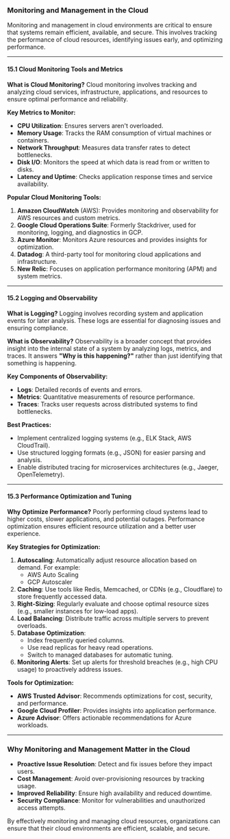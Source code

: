 ### **Monitoring and Management in the Cloud**

Monitoring and management in cloud environments are critical to ensure that systems remain efficient, available, and secure. This involves tracking the performance of cloud resources, identifying issues early, and optimizing performance.

---

#### **15.1 Cloud Monitoring Tools and Metrics**

**What is Cloud Monitoring?** Cloud monitoring involves tracking and analyzing cloud services, infrastructure, applications, and resources to ensure optimal performance and reliability.

**Key Metrics to Monitor:**

- **CPU Utilization**: Ensures servers aren't overloaded.
- **Memory Usage**: Tracks the RAM consumption of virtual machines or containers.
- **Network Throughput**: Measures data transfer rates to detect bottlenecks.
- **Disk I/O**: Monitors the speed at which data is read from or written to disks.
- **Latency and Uptime**: Checks application response times and service availability.

**Popular Cloud Monitoring Tools:**

1. **Amazon CloudWatch** (AWS): Provides monitoring and observability for AWS resources and custom metrics.
2. **Google Cloud Operations Suite**: Formerly Stackdriver, used for monitoring, logging, and diagnostics in GCP.
3. **Azure Monitor**: Monitors Azure resources and provides insights for optimization.
4. **Datadog**: A third-party tool for monitoring cloud applications and infrastructure.
5. **New Relic**: Focuses on application performance monitoring (APM) and system metrics.

---

#### **15.2 Logging and Observability**

**What is Logging?** Logging involves recording system and application events for later analysis. These logs are essential for diagnosing issues and ensuring compliance.

**What is Observability?** Observability is a broader concept that provides insight into the internal state of a system by analyzing logs, metrics, and traces. It answers **"Why is this happening?"** rather than just identifying that something is happening.

**Key Components of Observability:**

- **Logs**: Detailed records of events and errors.
- **Metrics**: Quantitative measurements of resource performance.
- **Traces**: Tracks user requests across distributed systems to find bottlenecks.

**Best Practices:**

- Implement centralized logging systems (e.g., ELK Stack, AWS CloudTrail).
- Use structured logging formats (e.g., JSON) for easier parsing and analysis.
- Enable distributed tracing for microservices architectures (e.g., Jaeger, OpenTelemetry).

---

#### **15.3 Performance Optimization and Tuning**

**Why Optimize Performance?** Poorly performing cloud systems lead to higher costs, slower applications, and potential outages. Performance optimization ensures efficient resource utilization and a better user experience.

**Key Strategies for Optimization:**

1. **Autoscaling**: Automatically adjust resource allocation based on demand. For example:
    - AWS Auto Scaling
    - GCP Autoscaler
2. **Caching**: Use tools like Redis, Memcached, or CDNs (e.g., Cloudflare) to store frequently accessed data.
3. **Right-Sizing**: Regularly evaluate and choose optimal resource sizes (e.g., smaller instances for low-load apps).
4. **Load Balancing**: Distribute traffic across multiple servers to prevent overloads.
5. **Database Optimization**:
    - Index frequently queried columns.
    - Use read replicas for heavy read operations.
    - Switch to managed databases for automatic tuning.
6. **Monitoring Alerts**: Set up alerts for threshold breaches (e.g., high CPU usage) to proactively address issues.

**Tools for Optimization:**

- **AWS Trusted Advisor**: Recommends optimizations for cost, security, and performance.
- **Google Cloud Profiler**: Provides insights into application performance.
- **Azure Advisor**: Offers actionable recommendations for Azure workloads.

---

### **Why Monitoring and Management Matter in the Cloud**

- **Proactive Issue Resolution**: Detect and fix issues before they impact users.
- **Cost Management**: Avoid over-provisioning resources by tracking usage.
- **Improved Reliability**: Ensure high availability and reduced downtime.
- **Security Compliance**: Monitor for vulnerabilities and unauthorized access attempts.

By effectively monitoring and managing cloud resources, organizations can ensure that their cloud environments are efficient, scalable, and secure.